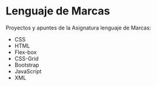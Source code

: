 # Lenguaje de Marcas
Proyectos y apuntes de la Asignatura lenguaje de Marcas:
- CSS
- HTML
- Flex-box
- CSS-Grid
- Bootstrap
- JavaScript
- XML
    
